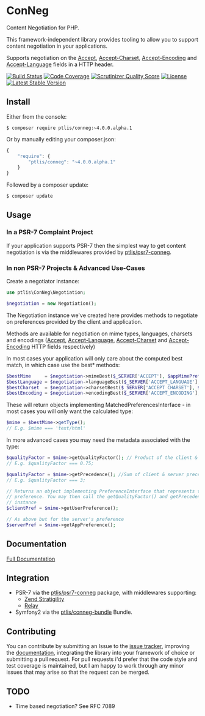 # ConNeg

Content Negotiation for PHP.
 
This framework-independent library provides tooling to allow you to support content negotiation in your applications.

Supports negotiation on the  [Accept](http://www.w3.org/Protocols/rfc2616/rfc2616-sec14.html#sec14.1), [Accept-Charset](http://www.w3.org/Protocols/rfc2616/rfc2616-sec14.html#sec14.2), [Accept-Encoding](http://www.w3.org/Protocols/rfc2616/rfc2616-sec14.html#sec14.3) and [Accept-Language](http://www.w3.org/Protocols/rfc2616/rfc2616-sec14.html#sec14.4) fields in a HTTP header.

[![Build Status](https://travis-ci.org/ptlis/conneg.png?branch=master)](https://travis-ci.org/ptlis/conneg) [![Code Coverage](https://scrutinizer-ci.com/g/ptlis/conneg/badges/coverage.png?s=6c30a32e78672ae0d7cff3ecf00ceba95049879a)](https://scrutinizer-ci.com/g/ptlis/conneg/) [![Scrutinizer Quality Score](https://scrutinizer-ci.com/g/ptlis/conneg/badges/quality-score.png?s=b8a262b33dd4a5de02d6f92f3e318ebb319f96c0)](https://scrutinizer-ci.com/g/ptlis/conneg/)  [![License](https://img.shields.io/badge/license-MIT-brightgreen.svg)](https://github.com/ptlis/conneg/blob/master/LICENSE) [![Latest Stable Version](https://poser.pugx.org/ptlis/conneg/v/stable.png)](https://packagist.org/packages/ptlis/conneg)

## Install

Either from the console:

```shell
$ composer require ptlis/conneg:~4.0.0.alpha.1
```

Or by manually editing your composer.json:

```javascript
{
    "require": {
        "ptlis/conneg": "~4.0.0.alpha.1"
    }
}
```

Followed by a composer update:

```shell
$ composer update
```

## Usage


### In a PSR-7 Complaint Project

If your application supports PSR-7 then the simplest way to get content negotiation is via the middlewares provided by [ptlis/psr7-conneg](https://github.com/ptlis/psr7-conneg).


### In non PSR-7 Projects & Advanced Use-Cases

Create a negotiator instance:

```php
use ptlis\ConNeg\Negotiation;

$negotiation = new Negotiation();
```

The Negotiation instance we've created here provides methods to negotiate on preferences provided by the client and application.

Methods are available for negotiation on mime types, languages, charsets and encodings ([Accept](http://www.w3.org/Protocols/rfc2616/rfc2616-sec14.html#sec14.1), [Accept-Language](http://www.w3.org/Protocols/rfc2616/rfc2616-sec14.html#sec14.4), [Accept-Charset](http://www.w3.org/Protocols/rfc2616/rfc2616-sec14.html#sec14.2) and [Accept-Encoding](http://www.w3.org/Protocols/rfc2616/rfc2616-sec14.html#sec14.3) HTTP fields respectively) 

In most cases your application will only care about the computed best match, in which case use the best* methods:

```php
$bestMime     = $negotiation->mimeBest($_SERVER['ACCEPT'], $appMimePrefs);
$bestLanguage = $negotiation->languageBest($_SERVER['ACCEPT_LANGUAGE'], $appLangPrefs);
$bestCharset  = $negotiation->charsetBest($_SERVER['ACCEPT_CHARSET'], $appCharsetPrefs);
$bestEncoding = $negotiation->encodingBest($_SERVER['ACCEPT_ENCODING'], $appEncPrefs);
```

These will return objects implementing MatchedPreferencesInterface - in most cases you will only want the calculated type:

```php
$mime = $bestMime->getType();
// E.g. $mime === 'text/html'
```

In more advanced cases you may need the metadata associated with the type:

```php
$qualityFactor = $mime->getQualityFactor(); // Product of the client & server preferences
// E.g. $qualityFactor === 0.75;

$qualityFactor = $mime->getPrecedence(); //Sum of client & server precedences
// E.g. $qualityFactor === 3;

// Returns an object implementing PreferenceInterface that represents the client's
// preference. You may then call the getQualityFactor() and getPrecedence() on this
// instance
$clientPref = $mime->getUserPreference();

// As above but for the server's preference
$serverPref = $mime->getAppPreference();
```




## Documentation

[Full Documentation](http://ptlis.github.io/conneg/)

## Integration

* PSR-7 via the [ptlis/psr7-conneg](https://github.com/ptlis/psr7-conneg) package, with middlewares supporting:
    * [Zend Stratigility](https://github.com/zendframework/zend-stratigility)
    * [Relay](https://github.com/relayphp/Relay.Relay)
* Symfony2 via the [ptlis/conneg-bundle](https://github.com/ptlis/conneg-bundle) Bundle.

## Contributing

You can contribute by submitting an Issue to the [issue tracker](https://github.com/ptlis/conneg/issues), improving the [documentation](https://github.com/ptlis/conneg/tree/gh-pages), integrating the library into your framework of choice or submitting a pull request. For pull requests i'd prefer that the code style and test coverage is maintained, but I am happy to work through any minor issues that may arise so that the request can be merged.


## TODO

* Time based negotiation? See RFC 7089
